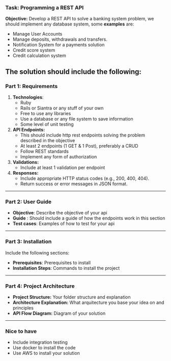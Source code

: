 ### Task: Programming a REST API

**Objective:** Develop a REST API to solve a banking system problem, we should implement any database system, some **examples** are:

 - Manage User Accounts
 - Manage  deposits, withdrawals and transfers.
 - Notification System for a payments solution
 - Credit score system
 - Credit calculation system

The solution should include the following:
----------
### Part 1: Requirements

1. **Technologies**:
	 - Ruby
	 - Rails or Siantra or any stuff of your own
	 - Free to use any libraries
	 - Use a database or any file system to save information
	 - Some level of unit testing
2. **API Endpoints:** 
    - This should include http rest endpoints solving the problem described in the objective
    - At least 2 endpoints (1 GET & 1 Post), preferably a CRUD
    - Follow  REST standards
    - Implement any form of authorization
3.  **Validations:**
    - Include at least 1 validation per endpoint
4.  **Responses:**
    -  Include appropriate HTTP status codes (e.g., 200, 400, 404).
    - Return success or error messages in JSON format.
  
----------

### Part 2: User Guide

-   **Objective**: Describe the objective of your api
- **Guide** : Should include a guide of how the endpoints work in this section
- **Test cases**: Examples of how to test for your api 

----------

### Part 3: Installation
Include the following sections:

 - **Prerequisites**: Prerequisites to install
 - **Installation Steps**: Commands to install the project

----------

### Part 4: Project Architecture

 - **Project Structure:** Your folder structure and explanation
 - **Architecture Explanation:** What arquitecture you base your idea on and principles
 - **API Flow Diagram:** Diagram of your solution

----------

### Nice to have

 - Include integration testing
 - Use docker to install the code
 - Use AWS to install your solution

